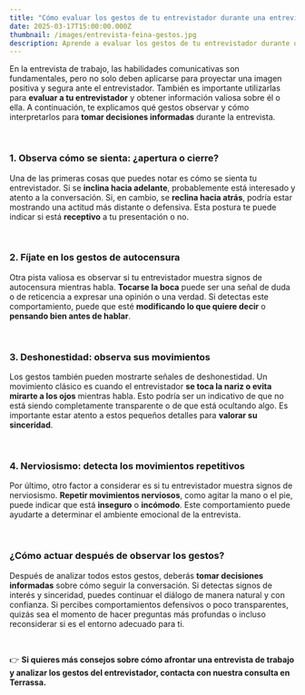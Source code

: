 ```yaml
---
title: "Cómo evaluar los gestos de tu entrevistador durante una entrevista de trabajo"
date: 2025-03-17T15:00:00.000Z
thumbnail: /images/entrevista-feina-gestos.jpg
description: Aprende a evaluar los gestos de tu entrevistador durante una entrevista de trabajo. Descubre cómo la comunicación no verbal puede ayudarte a obtener más información sobre él.
---
```


En la entrevista de trabajo, las habilidades comunicativas son fundamentales, pero no solo deben aplicarse para proyectar una imagen positiva y segura ante el entrevistador. También es importante utilizarlas para **evaluar a tu entrevistador** y obtener información valiosa sobre él o ella. A continuación, te explicamos qué gestos observar y cómo interpretarlos para **tomar decisiones informadas** durante la entrevista.

&nbsp;

### **1. Observa cómo se sienta: ¿apertura o cierre?**
Una de las primeras cosas que puedes notar es cómo se sienta tu entrevistador. Si se **inclina hacia adelante**, probablemente está interesado y atento a la conversación. Si, en cambio, se **reclina hacia atrás**, podría estar mostrando una actitud más distante o defensiva. Esta postura te puede indicar si está **receptivo** a tu presentación o no.

&nbsp;

### **2. Fíjate en los gestos de autocensura**
Otra pista valiosa es observar si tu entrevistador muestra signos de autocensura mientras habla. **Tocarse la boca** puede ser una señal de duda o de reticencia a expresar una opinión o una verdad. Si detectas este comportamiento, puede que esté **modificando lo que quiere decir** o **pensando bien antes de hablar**.

&nbsp;

### **3. Deshonestidad: observa sus movimientos**
Los gestos también pueden mostrarte señales de deshonestidad. Un movimiento clásico es cuando el entrevistador **se toca la nariz o evita mirarte a los ojos** mientras habla. Esto podría ser un indicativo de que no está siendo completamente transparente o de que está ocultando algo. Es importante estar atento a estos pequeños detalles para **valorar su sinceridad**.

&nbsp;

### **4. Nerviosismo: detecta los movimientos repetitivos**
Por último, otro factor a considerar es si tu entrevistador muestra signos de nerviosismo. **Repetir movimientos nerviosos**, como agitar la mano o el pie, puede indicar que está **inseguro** o **incómodo**. Este comportamiento puede ayudarte a determinar el ambiente emocional de la entrevista.

&nbsp;

### **¿Cómo actuar después de observar los gestos?**
Después de analizar todos estos gestos, deberás **tomar decisiones informadas** sobre cómo seguir la conversación. Si detectas signos de interés y sinceridad, puedes continuar el diálogo de manera natural y con confianza. Si percibes comportamientos defensivos o poco transparentes, quizás sea el momento de hacer preguntas más profundas o incluso reconsiderar si es el entorno adecuado para ti.

&nbsp;

👉 **Si quieres más consejos sobre cómo afrontar una entrevista de trabajo y analizar los gestos del entrevistador, contacta con nuestra consulta en Terrassa.**

